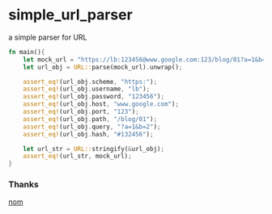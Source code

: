 # simple_url_parser

a simple parser for URL 

``` rust
fn main(){
    let mock_url = "https://lb:123456@www.google.com:123/blog/01?a=1&b=2#132456";
    let url_obj = URL::parse(mock_url).unwrap();

    assert_eq!(url_obj.scheme, "https:");
    assert_eq!(url_obj.username, "lb");
    assert_eq!(url_obj.password, "123456");
    assert_eq!(url_obj.host, "www.google.com");
    assert_eq!(url_obj.port, "123");
    assert_eq!(url_obj.path, "/blog/01");
    assert_eq!(url_obj.query, "?a=1&b=2");
    assert_eq!(url_obj.hash, "#132456");

    let url_str = URL::stringify(&url_obj);
    assert_eq!(url_str, mock_url);
}
```

### Thanks

[nom](https://github.com/Geal/nom)

